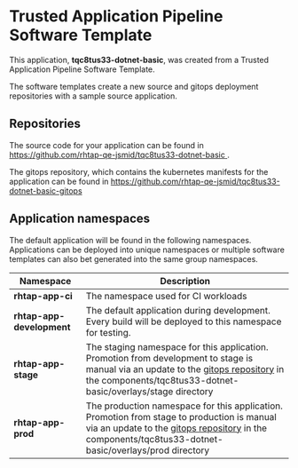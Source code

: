 # Trusted Application Pipeline Software Template

This application, **tqc8tus33-dotnet-basic**, was created from a Trusted Application Pipeline Software Template.

The software templates create a new source and gitops deployment repositories with a sample source application. 

## Repositories

The source code for your application can be found in [https://github.com/rhtap-qe-jsmid/tqc8tus33-dotnet-basic ](https://github.com/rhtap-qe-jsmid/tqc8tus33-dotnet-basic ).
 
The gitops repository, which contains the kubernetes manifests for the application can be found in 
[https://github.com/rhtap-qe-jsmid/tqc8tus33-dotnet-basic-gitops ](https://github.com/rhtap-qe-jsmid/tqc8tus33-dotnet-basic-gitops ) 

## Application namespaces 

The default application will be found in the following namespaces. Applications can be deployed into unique namespaces or multiple software templates can also bet generated into the same group namespaces.  

|  Namespace   |  Description   |  
| -------- | -------- |
| **rhtap-app-ci** | The namespace used for CI workloads |
| **rhtap-app-development** | The default application during development. Every build will be deployed to this namespace for testing. |
| **rhtap-app-stage** | The staging namespace for this application. Promotion from development to stage is manual via an update to the [gitops repository](https://github.com/rhtap-qe-jsmid/tqc8tus33-dotnet-basic-gitops ) in the components/tqc8tus33-dotnet-basic/overlays/stage directory |
| **rhtap-app-prod** | The production namespace for this application. Promotion from stage to production is manual via an update to the [gitops repository](https://github.com/rhtap-qe-jsmid/tqc8tus33-dotnet-basic-gitops ) in the components/tqc8tus33-dotnet-basic/overlays/prod directory |